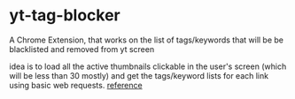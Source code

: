 # yt-tag-blocker

A Chrome Extension, that works on the list of tags/keywords that will be be blacklisted and removed from yt screen

idea is to load all the active thumbnails clickable in the user's screen (which will be less than 30 mostly) and get the tags/keyword lists for each link using basic web requests.
<a href="https://stackoverflow.com/a/63993380/15656258">reference</a>
